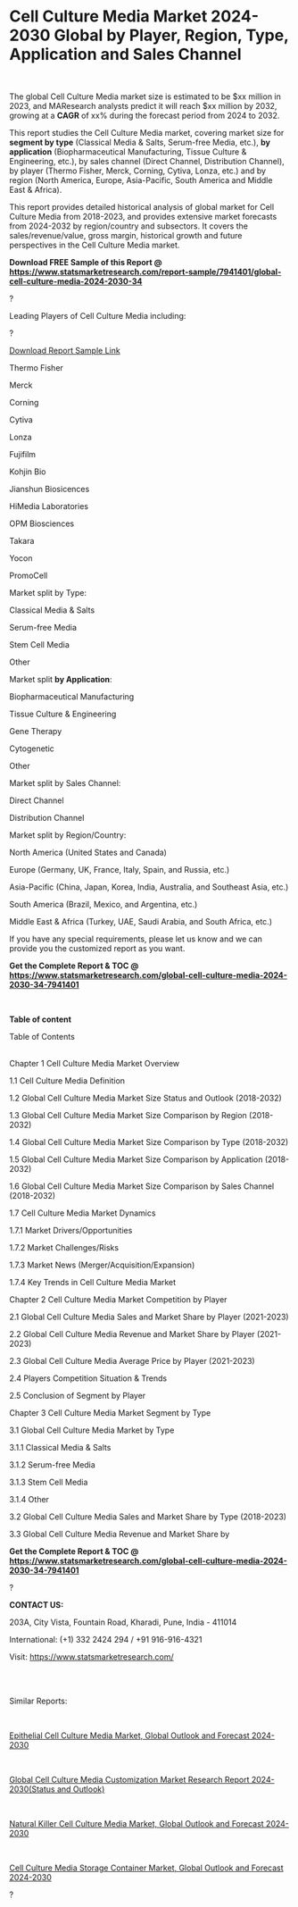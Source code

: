 <h1>Cell Culture Media Market 2024-2030 Global by Player, Region, Type, Application and Sales Channel</h1><br/><p>The global Cell Culture Media market size is estimated to be $xx million in 2023, and MAResearch analysts predict it will reach $xx million by 2032, growing at a <strong>CAGR</strong> of xx% during the forecast period from 2024 to 2032.</p>
 
 
 
 <p>This report studies the Cell Culture Media market, covering market size for <strong>segment by type</strong> (Classical Media & Salts, Serum-free Media, etc.), <strong>by application</strong> (Biopharmaceutical Manufacturing, Tissue Culture & Engineering, etc.), by sales channel (Direct Channel, Distribution Channel), by player (Thermo Fisher, Merck, Corning, Cytiva, Lonza, etc.) and by region (North America, Europe, Asia-Pacific, South America and Middle East & Africa).</p>
 
 
 
 <p>This report provides detailed historical analysis of global market for Cell Culture Media from 2018-2023, and provides extensive market forecasts from 2024-2032 by region/country and subsectors. It covers the sales/revenue/value, gross margin, historical growth and future perspectives in the Cell Culture Media market.</p>
 
 
 
 <div><b>Download FREE Sample of this Report @ <a href="https://www.statsmarketresearch.com/download-free-sample/7941401/global-cell-culture-media-2024-2030-34">https://www.statsmarketresearch.com/report-sample/7941401/global-cell-culture-media-2024-2030-34</a></b></div>
 
 
 
 <p>? </p>
 
 
 
 <p>Leading Players of Cell Culture Media including:</p>
 
 
 
 <p>? </p>
 
 
 
 <p><a href="https://www.statsmarketresearch.com/download-free-sample/7941401/global-cell-culture-media-2024-2030-34">Download Report Sample Link</a></p>
 
 
 
 <p>Thermo Fisher</p>
 
 
 
 <p>Merck</p>
 
 
 
 <p>Corning</p>
 
 
 
 <p>Cytiva</p>
 
 
 
 <p>Lonza</p>
 
 
 
 <p>Fujifilm</p>
 
 
 
 <p>Kohjin Bio</p>
 
 
 
 <p>Jianshun Biosicences</p>
 
 
 
 <p>HiMedia Laboratories</p>
 
 
 
 <p>OPM Biosciences</p>
 
 
 
 <p>Takara</p>
 
 
 
 <p>Yocon</p>
 
 
 
 <p>PromoCell</p>
 
 
 
 <p>Market split by Type:</p>
 
 
 
 <p>Classical Media & Salts</p>
 
 
 
 <p>Serum-free Media</p>
 
 
 
 <p>Stem Cell Media</p>
 
 
 
 <p>Other</p>
 
 
 
 <p>Market split <strong>by Application</strong>:</p>
 
 
 
 <p>Biopharmaceutical Manufacturing</p>
 
 
 
 <p>Tissue Culture & Engineering</p>
 
 
 
 <p>Gene Therapy</p>
 
 
 
 <p>Cytogenetic</p>
 
 
 
 <p>Other</p>
 
 
 
 <p>Market split by Sales Channel:</p>
 
 
 
 <p>Direct Channel</p>
 
 
 
 <p>Distribution Channel</p>
 
 
 
 <p>Market split by Region/Country:</p>
 
 
 
 <p>North America (United States and Canada)</p>
 
 
 
 <p>Europe (Germany, UK, France, Italy, Spain, and Russia, etc.)</p>
 
 
 
 <p>Asia-Pacific (China, Japan, Korea, India, Australia, and Southeast Asia, etc.)</p>
 
 
 
 <p>South America (Brazil, Mexico, and Argentina, etc.)</p>
 
 
 
 <p>Middle East & Africa (Turkey, UAE, Saudi Arabia, and South Africa, etc.)</p>
 
 
 
 <p>If you have any special requirements, please let us know and we can provide you the customized report as you want.</p>
 
 
 
 <div><b>Get the Complete Report & TOC @ <a href="https://www.statsmarketresearch.com/global-cell-culture-media-2024-2030-34-7941401">https://www.statsmarketresearch.com/global-cell-culture-media-2024-2030-34-7941401</a></b></div>
 
 
 
 <p><br />
 
 <b>Table of content</b></p>
 
 
 
 <p>Table of Contents<br />
 
 <br />
 
 Chapter 1 Cell Culture Media Market Overview<br />
 
 1.1 Cell Culture Media Definition<br />
 
 1.2 Global Cell Culture Media Market Size Status and Outlook (2018-2032)<br />
 
 1.3 Global Cell Culture Media Market Size Comparison by Region (2018-2032)<br />
 
 1.4 Global Cell Culture Media Market Size Comparison by Type (2018-2032)<br />
 
 1.5 Global Cell Culture Media Market Size Comparison by Application (2018-2032)<br />
 
 1.6 Global Cell Culture Media Market Size Comparison by Sales Channel (2018-2032)<br />
 
 1.7 Cell Culture Media Market Dynamics<br />
 
 1.7.1 Market Drivers/Opportunities<br />
 
 1.7.2 Market Challenges/Risks<br />
 
 1.7.3 Market News (Merger/Acquisition/Expansion)<br />
 
 1.7.4 Key Trends in Cell Culture Media Market<br />
 
 Chapter 2 Cell Culture Media Market Competition by Player<br />
 
 2.1 Global Cell Culture Media Sales and Market Share by Player (2021-2023)<br />
 
 2.2 Global Cell Culture Media Revenue and Market Share by Player (2021-2023)<br />
 
 2.3 Global Cell Culture Media Average Price by Player (2021-2023)<br />
 
 2.4 Players Competition Situation & Trends<br />
 
 2.5 Conclusion of Segment by Player<br />
 
 Chapter 3 Cell Culture Media Market Segment by Type<br />
 
 3.1 Global Cell Culture Media Market by Type<br />
 
 3.1.1 Classical Media & Salts<br />
 
 3.1.2 Serum-free Media<br />
 
 3.1.3 Stem Cell Media<br />
 
 3.1.4 Other<br />
 
 3.2 Global Cell Culture Media Sales and Market Share by Type (2018-2023)<br />
 
 3.3 Global Cell Culture Media Revenue and Market Share by</p>
 
 
 
 <div><b>Get the Complete Report & TOC @ <a href="https://www.statsmarketresearch.com/global-cell-culture-media-2024-2030-34-7941401">https://www.statsmarketresearch.com/global-cell-culture-media-2024-2030-34-7941401</a></b></div>
 
 
 
 <p>? </p>
 
 
 
 <p><b>CONTACT US:</b><br />
 
 203A, City Vista, Fountain Road, Kharadi, Pune, India - 411014<br />
 
 International: (+1) 332 2424 294 / +91 916-916-4321<br />
 
 Visit: <a href="https://www.statsmarketresearch.com/">https://www.statsmarketresearch.com/</a><br />
 
 <br />
 
 <br />
 
 Similar Reports:<br />
 
 <br />
 
 <a href="https://www.statsmarketresearch.com/global-epithelial-cell-culture-media-forecast-2024-2030-749-7965747">Epithelial Cell Culture Media Market, Global Outlook and Forecast 2024-2030</a><br />
 
 <br />
 
 <a href="https://www.statsmarketresearch.com/global-cell-culture-media-customization-2024-2030-646-7957067">Global Cell Culture Media Customization Market Research Report 2024-2030(Status and Outlook)</a><br />
 
 <br />
 
 <a href="https://www.statsmarketresearch.com/global-natural-killer-cell-culture-media-forecast-2024-2030-162-7932903">Natural Killer Cell Culture Media Market, Global Outlook and Forecast 2024-2030</a><br />
 
 <br />
 
 <a href="https://www.statsmarketresearch.com/global-cell-culture-media-storage-container-forecast-2024-2030-164-7931160">Cell Culture Media Storage Container Market, Global Outlook and Forecast 2024-2030</a><br />
 
 ? </p>